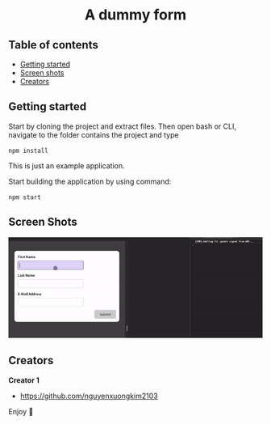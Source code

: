 <div align="center">
  <h1 align="center">
    A dummy form
  </h1>
</div>


## Table of contents

- [Getting started](#getting-started)
- [Screen shots](#screen-shots)
- [Creators](#creators)

## Getting started

Start by cloning the project and extract files. Then open bash or CLI, navigate to the folder contains the project and type

```
npm install
```

This is just an example application.

Start building the application by using command:

```
npm start
```

## Screen Shots

<p align="center">
  <img src="form-validation.gif" width=auto height=auto title="Movie List App">
</p>



## Creators

**Creator 1**

- <https://github.com/nguyenxuongkim2103>


Enjoy :metal:
